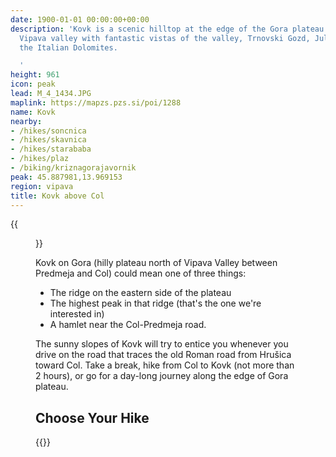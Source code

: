 ```yaml
---
date: 1900-01-01 00:00:00+00:00
description: 'Kovk is a scenic hilltop at the edge of the Gora plateau high above
  Vipava valley with fantastic vistas of the valley, Trnovski Gozd, Julian Alps, and
  the Italian Dolomites.

  '
height: 961
icon: peak
lead: M_4_1434.JPG
maplink: https://mapzs.pzs.si/poi/1288
name: Kovk
nearby:
- /hikes/soncnica
- /hikes/skavnica
- /hikes/starababa
- /hikes/plaz
- /biking/kriznagorajavornik
peak: 45.887981,13.969153
region: vipava
title: Kovk above Col
---
```

{{<figure src="M_4_1434.JPG">}}

Kovk on Gora (hilly plateau north of Vipava Valley between Predmeja and Col) could mean one of three things:

* The ridge on the eastern side of the plateau
* The highest peak in that ridge (that's the one we're interested in)
* A hamlet near the Col-Predmeja road.

The sunny slopes of Kovk will try to entice you whenever you drive on the road that traces the old Roman road from Hrušica toward Col. Take a break, hike from Col to Kovk (not more than 2 hours), or go for a day-long journey along the edge of Gora plateau.

## Choose Your Hike

{{<multipath-hike-list>}}
